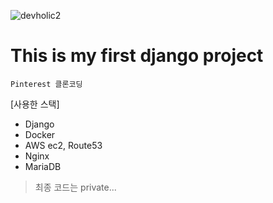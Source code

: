 ![devholic2](https://user-images.githubusercontent.com/38060979/125167381-2896f000-e1db-11eb-9d9c-9a97d8686731.png)

# This is my first django project

`Pinterest 클론코딩` 

[사용한 스택]
- Django
- Docker
- AWS ec2, Route53
- Nginx
- MariaDB


> 최종 코드는 private...
